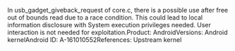 In usb_gadget_giveback_request of core.c, there is a possible use after free out of bounds read due to a race condition. This could lead to local information disclosure with System execution privileges needed. User interaction is not needed for exploitation.Product: AndroidVersions: Android kernelAndroid ID: A-161010552References: Upstream kernel